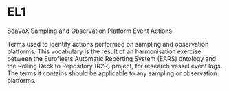 # EL1
SeaVoX Sampling and Observation Platform Event Actions

Terms used to identify actions performed on sampling and observation platforms. This vocabulary is the result of an harmonisation exercise between the Eurofleets Automatic Reporting System (EARS) ontology and the Rolling Deck to Repository (R2R) project, for research vessel event logs. The terms it contains should be applicable to any sampling or observation platforms.
